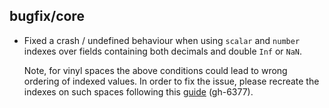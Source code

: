 ## bugfix/core

* Fixed a crash / undefined behaviour when using `scalar` and `number` indexes
  over fields containing both decimals and double `Inf` or `NaN`.

  Note, for vinyl spaces the above conditions could lead to wrong ordering of
  indexed values. In order to fix the issue, please recreate the indexes on such
  spaces following this [guide](https://github.com/tarantool/tarantool/wiki/User%3ASergepetrenko) (gh-6377).
